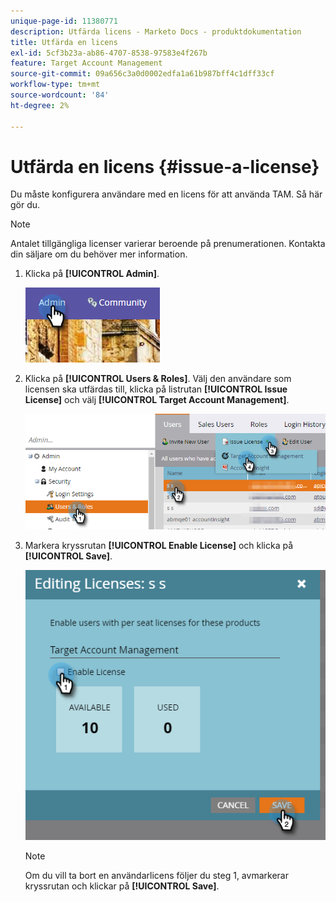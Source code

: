```yaml
---
unique-page-id: 11380771
description: Utfärda licens - Marketo Docs - produktdokumentation
title: Utfärda en licens
exl-id: 5cf3b23a-ab86-4707-8538-97583e4f267b
feature: Target Account Management
source-git-commit: 09a656c3a0d0002edfa1a61b987bff4c1dff33cf
workflow-type: tm+mt
source-wordcount: '84'
ht-degree: 2%

---
```


# Utfärda en licens {#issue-a-license}

Du måste konfigurera användare med en licens för att använda TAM. Så här gör du.

>[!NOTE]
>
>Antalet tillgängliga licenser varierar beroende på prenumerationen. Kontakta din säljare om du behöver mer information.

1. Klicka på **[!UICONTROL Admin]**.

   ![](assets/issue-a-license-1.png)

1. Klicka på **[!UICONTROL Users & Roles]**. Välj den användare som licensen ska utfärdas till, klicka på listrutan **[!UICONTROL Issue License]** och välj **[!UICONTROL Target Account Management]**.

   ![](assets/issue-a-license-2.png)

1. Markera kryssrutan **[!UICONTROL Enable License]** och klicka på **[!UICONTROL Save]**.

   ![](assets/issue-a-license-3.png)

   >[!NOTE]
   >
   >Om du vill ta bort en användarlicens följer du steg 1, avmarkerar kryssrutan och klickar på **[!UICONTROL Save]**.
